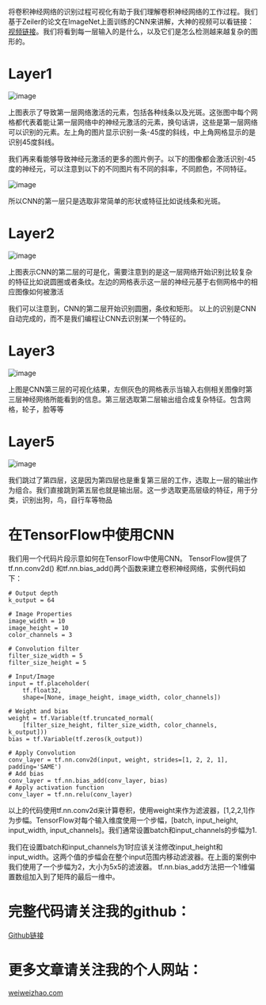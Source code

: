 将卷积神经网络的识别过程可视化有助于我们理解卷积神经网络的工作过程。我们基于Zeiler的论文在ImageNet上面训练的CNN来讲解，大神的视频可以看链接：[视频链接](https://www.youtube.com/watch?v=ghEmQSxT6tw)。我们将看到每一层输入的是什么，以及它们是怎么检测越来越复杂的图形的。

# Layer1

![image](https://raw.githubusercontent.com/vvchenvv/Self_Driving_Tutorial/master/Class1/5-03%20Visualizing_CNN/01layer-1-grid.png)

上图表示了导致第一层网络激活的元素，包括各种线条以及光斑。这张图中每个网格都代表着能让第一层网络中的神经元激活的元素，换句话讲，这些是第一层网络可以识别的元素。左上角的图片显示识别一条-45度的斜线，中上角网格显示的是识别45度斜线。

我们再来看能够导致神经元激活的更多的图片例子。以下的图像都会激活识别-45度的神经元，可以注意到以下的不同图片有不同的斜率，不同颜色，不同特征。

![image](https://raw.githubusercontent.com/vvchenvv/Self_Driving_Tutorial/master/Class1/5-03%20Visualizing_CNN/02grid-layer-1.png)

所以CNN的第一层只是选取非常简单的形状或特征比如说线条和光斑。

# Layer2

![image](https://raw.githubusercontent.com/vvchenvv/Self_Driving_Tutorial/master/Class1/5-03%20Visualizing_CNN/03Layer2.png)

上图表示CNN的第二层的可是化，需要注意到的是这一层网络开始识别比较复杂的特征比如说圆圈或者条纹。左边的网格表示这一层的神经元基于右侧网格中的相应图像如何被激活

我们可以注意到，CNN的第二层开始识别圆圈，条纹和矩形。
以上的识别是CNN自动完成的，而不是我们编程让CNN去识别某一个特征的。

# Layer3

![image](https://raw.githubusercontent.com/vvchenvv/Self_Driving_Tutorial/master/Class1/5-03%20Visualizing_CNN/04Layer3.png)

上图是CNN第三层的可视化结果，左侧灰色的网格表示当输入右侧相关图像时第三层神经网络所能看到的信息。第三层选取第二层输出组合成复杂特征。包含网格，轮子，脸等等

# Layer5

![image](https://raw.githubusercontent.com/vvchenvv/Self_Driving_Tutorial/master/Class1/5-03%20Visualizing_CNN/05Layer5.png)

我们跳过了第四层，这是因为第四层也是重复第三层的工作，选取上一层的输出作为组合。我们直接跳到第五层也就是输出层。这一步选取更高层级的特征，用于分类，识别出狗，鸟，自行车等物品

# 在TensorFlow中使用CNN
我们用一个代码片段示意如何在TensorFlow中使用CNN。
TensorFlow提供了tf.nn.conv2d() 和tf.nn.bias_add()两个函数来建立卷积神经网络，实例代码如下：

```
# Output depth
k_output = 64

# Image Properties
image_width = 10
image_height = 10
color_channels = 3

# Convolution filter
filter_size_width = 5
filter_size_height = 5

# Input/Image
input = tf.placeholder(
    tf.float32,
    shape=[None, image_height, image_width, color_channels])

# Weight and bias
weight = tf.Variable(tf.truncated_normal(
    [filter_size_height, filter_size_width, color_channels, k_output]))
bias = tf.Variable(tf.zeros(k_output))

# Apply Convolution
conv_layer = tf.nn.conv2d(input, weight, strides=[1, 2, 2, 1], padding='SAME')
# Add bias
conv_layer = tf.nn.bias_add(conv_layer, bias)
# Apply activation function
conv_layer = tf.nn.relu(conv_layer)
```
以上的代码使用tf.nn.conv2d来计算卷积，使用weight来作为滤波器，[1,2,2,1]作为步幅。TensorFlow对每个输入维度使用一个步幅，[batch, input\_height, input\_width, input\_channels]。我们通常设置batch和input_channels的步幅为1.

我们在设置batch和input\_channels为1时应该关注修改input\_height和input\_width。这两个值的步幅会在整个input范围内移动滤波器。在上面的案例中我们使用了一个步幅为2，大小为5x5的滤波器。
tf.nn.bias_add方法把一个1维偏置数组加入到了矩阵的最后一维中。



# 完整代码请关注我的github：
[Github链接](https://github.com/vvchenvv/Self_Driving_Tutorial/tree/master/Class1/)

# 更多文章请关注我的个人网站：
[weiweizhao.com](http://weiweizhao.com/category/ai/)
